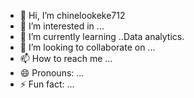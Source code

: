 - 👋 Hi, I’m chinelookeke712
- 👀 I’m interested in ...
- 🌱 I’m currently learning ..Data analytics.
- 💞️ I’m looking to collaborate on ...
- 📫 How to reach me ...
- 😄 Pronouns: ...
- ⚡ Fun fact: ...

<!---
chinelookeke712/chinelookeke712 is a ✨ special ✨ repository because its `README.md` (this file) appears on your GitHub profile.
You can click the Preview link to take a look at your changes.
--->
